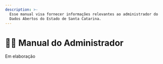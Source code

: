```yaml
---
description: >-
  Esse manual visa fornecer informações relevantes ao administrador do Portal de
  Dados Abertos do Estado de Santa Catarina.
---
```


# 👩🔧 Manual do Administrador

Em elaboração
